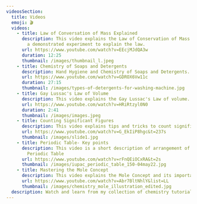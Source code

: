 ```yaml
---
videosSection:
  title: Videos
  emoji: 🎬
  videos:
    - title: Law of Conversation of Mass Explained
      description: This video explains the Law of Conservation of Mass in detail with
        a demonstrated experiment to explain the law.
      url: https://www.youtube.com/watch?v=EEcjMJdQA3w
      duration: 12:25
      thumbnail: /images/thumbnail_l.jpeg
    - title: Chemistry of Soaps and Detergents
      description: Hand Hygiene and Chemistry of Soaps and Detergents.
      url: https://www.youtube.com/watch?v=GDROX6Vw11c
      duration: 27:15
      thumbnail: /images/types-of-detergents-for-washing-machine.jpg
    - title: Gay Lussac's Law of Volume
      description: This video explains the Gay Lussac's Law of volume.
      url: https://www.youtube.com/watch?v=HRiRtzyl0N0
      duration: 2:41
      thumbnail: /images/images.jpeg
    - title: Counting Significant Figures
      description: This video explains tips and tricks to count significant figures,
      url: https://www.youtube.com/watch?v=G_EkIiP8hgc&t=237s
      thumbnail: /images/slide1.jpg
    - title: Periodic Table- Key points
      description: This video is a short description of arrangement of elements in the
        Periodic Table
      url: https://www.youtube.com/watch?v=rFnQEiOCxRA&t=2s
      thumbnail: /images/iupac_periodic_table_150-04may22.jpg
    - title: Mastering the Mole Concept
      description: This video explains the Mole Concept and its importance in Chemistry
      url: https://www.youtube.com/watch?v=Abr7BltNhlY&list=LL
      thumbnail: /images/chemistry_mole_illustration_edited.jpg
  description: Watch and learn from my collection of chemistry tutorials and demonstrations.
---
```

